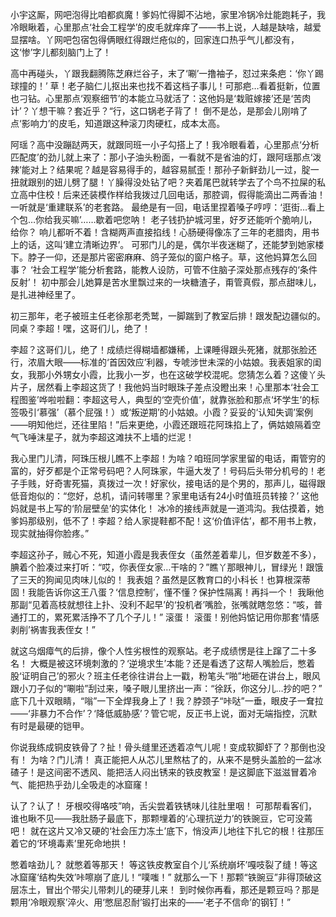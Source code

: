 小宇这厮，网吧泡得比咱都疯魔！爹妈忙得脚不沾地，家里冷锅冷灶能跑耗子，我冷眼瞅着，心里那点‘社会工程学’的皮毛就痒痒了——书上说，人越是缺啥，越爱显摆啥。丫网吧包宿包得俩眼红得跟烂疮似的，回家连口热乎气儿都没有，这‘惨’字儿都刻脑门上了！

高中再碰头，丫跟我翻腾陈芝麻烂谷子，末了‘唰’一撸袖子，怼过来条疤：‘你丫踢球撞的！’ 草！老子脑仁儿抠出来也找不着这档子事儿！可那疤…看着挺新，位置也刁钻。心里那点‘观察细节’的本能立马就活了：这他妈是‘栽赃嫁接’还是‘苦肉计’？丫想干嘛？套近乎？“行，这口锅老子背了！ 倒不是怂，是那会儿刚啃了点‘影响力’的皮毛，知道跟这种滚刀肉硬杠，成本太高。

阿瑶？高中没蹦跶两天，就跟同班一小子勾搭上了！我冷眼看着，心里那点‘分析匹配度’的劲儿就上来了：那小子油头粉面，一看就不是省油的灯，跟阿瑶那点‘泼辣’能对上？结果呢？越是容易得手的，越容易腻歪！那孙子新鲜劲儿一过，腚一扭就跟别的妞儿劈了腿！丫臊得没处钻了吧？夹着尾巴就转学去了个鸟不拉屎的私立高中住校！后来还装模作样给我拨过几回电话，那腔调，假得能滴出二两香油！一听就是‘重建联系’的老套路。 最绝是有一回，电话里捏着嗓子哼哼：‘逛街…看上个包…你给我买嘛’……歇着吧您呐！ 老子钱扔护城河里，好歹还能听个脆响儿，给你？ 响儿都听不着！含糊两声直接掐线！心肠硬得像冻了三年的老腊肉，用书上的话，这叫‘建立清晰边界’。 可邪门儿的是，偶尔半夜迷糊了，还能梦到她家楼下。脖子一仰，还是那片密密麻麻、鸽子笼似的窗户格子。草，这他妈算怎么回事？ ‘社会工程学’能分析套路，能教人设防，可管不住脑子深处那点残存的‘条件反射’！ 初中那会儿她算是苦水里飘过来的一块糖渣子，甭管真假，那点甜味儿，是扎进神经里了。

初三那年，老子被班主任老徐那老秃鹫，一脚踹到了教室后排！跟发配边疆似的。同桌？李超！嘿，这哥们儿，绝了！

李超？这哥们儿，绝了！成绩烂得糊墙都嫌稀，上课睡得跟头死猪，就那张脸还行，浓眉大眼——标准的‘首因效应’利器，专唬涉世未深的小姑娘。我表姐家的闺女，我那小外甥女小霞，比我小一岁，也在这破学校混呢。您猜怎么着？这傻丫头片子，居然看上李超这货了！我他妈当时眼珠子差点没瞪出来！心里那本‘社会工程图鉴’哗啦啦翻：李超这号人，典型的‘空壳价值’，就靠张脸和那点‘坏学生’的标签吸引‘慕强’（慕个屁强！）或‘叛逆期’的小姑娘。小霞？妥妥的‘认知失调’案例——明知他烂，还往里陷！”后来更绝，小霞还跟班花阿珠掐上了，俩姑娘隔着空气飞唾沫星子，就为李超这滩扶不上墙的烂泥！

我心里门儿清，阿珠压根儿瞧不上李超！为啥？咱班同学家里留的电话，甭管穷的富的，好歹都是个正常号码吧？人阿珠家，牛逼大发了！号码后头带分机号的！老子手贱，好奇害死猫，真拨过一次！好家伙，接电话的是个男的，那声儿，磁得跟低音炮似的：“您好，总机，请问转哪里？家里电话有24小时值班员转接？’ 这他妈就是书上写的‘阶层壁垒’的实体化！ 冰冷的接线声就是一道鸿沟。我估摸着，她爹妈那级别，低不了！李超？给人家提鞋都不配！这‘价值评估’，都不用书上教，现实就抽得你脸疼。”

李超这孙子，贼心不死，知道小霞是我表侄女（虽然差着辈儿，但岁数差不多），腆着个脸凑过来打听：“哎，你表侄女家…干啥的？”瞧丫那眼神儿，冒绿光！跟饿了三天的狗闻见肉味儿似的！ 我表姐？虽然是区教育口的小科长！也算根深蒂固！我能告诉你这王八蛋？‘信息控制’，懂不懂？保护性隔离！再抖一个！ 我瞅他那副“见着高枝就想往上扑、没利不起早’的‘投机者’嘴脸，张嘴就瞎忽悠：“咳，普通打工的，累死累活挣不了几个子儿！” 滚蛋！ 滚蛋！别他妈惦记用你那套‘情感剥削’祸害我表侄女！”

就这乌烟瘴气的后排，像个人性劣根性的观察站。老子成绩愣是往上蹿了二十多名！ 大概是被这环境刺激的？‘逆境求生’本能？还是看透了这帮人嘴脸后，憋着股‘证明自己’的邪火？班主任老徐往讲台上一戳，粉笔头“啪”地砸在讲台上，眼风跟小刀子似的“唰啦”刮过来，嗓子眼儿里挤出一声：“徐跃，你这分儿…抄的吧？” 底下几十双眼睛，“嗡”一下全焊我身上了！我？脖颈子“咔哒”一垂，眼皮子一耷拉——‘非暴力不合作’？‘降低威胁感’？管它呢，反正书上说，面对无端指控，沉默有时是最硬的铠甲。

你说我练成铜皮铁骨了？扯！骨头缝里还透着凉气儿呢！变成软脚虾了？那倒也没有！ 为啥？门儿清！ 真正能把人从芯儿里熬枯了的，从来不是劈头盖脸的一盆冰碴子！是这间密不透风、能把活人闷出锈来的铁皮教室！是这脚底下滋滋冒着冷气、能把热乎劲儿全吸走的冰窟窿！

认了？认了！ 牙根咬得咯吱”响，舌尖尝着铁锈味儿往肚里咽！ 可那帮看客们，谁也瞅不见——我肚肠子最底下，那颗埋着的‘心理抗逆力’的铁豌豆，它可没蔫吧！ 就在这片又冷又硬的‘社会压力冻土’底下，悄没声儿地往下扎它的根！往那压着它的‘环境毒素’里死命地拱！

憋着啥劲儿？ 就憋着等那天！ 等这铁皮教室自个儿‘系统崩坏’嘎吱裂了缝！等这冰窟窿‘结构失效’咔嚓崩了底儿！“噗嗤！” 就那么一下！那颗“铁豌豆”非得顶破这层冻土，冒出个带尖儿带刺儿的硬芽儿来！ 到时候你再看，那还是颗豆吗？那是颗用‘冷眼观察’淬火、用‘憋屈忍耐’锻打出来的——‘老子不信命’的钢钉！”
